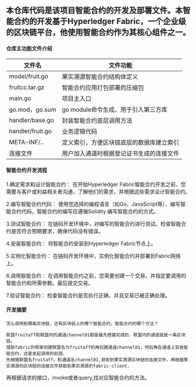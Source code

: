 ## 本仓库代码是该项目智能合约的开发及部署文件。本智能合约的开发基于Hyperledger Fabric，一个企业级的区块链平台，他使用智能合约作为其核心组件之一。

#### 仓库主功能文件介绍
| 文件名  | 文件功能  |
|---|---|
| model/fruit.go  |  果实溯源智能合约结构体定义  |
| fruitcc.tar.gz  | 智能合约应用打包部署的压缩包  |
| main.go  | 项目主入口  |
| go.mod，go.sum  | go module命令生成，用于引入第三方库  |
| handler/base.go  | 封装智能合约底层调用方法  |
| handler/fruit.go  | 业务逻辑代码  |
| META-INF/..  | 定义索引，方便区块链底层的数据库建立索引  |
| 连接文件  | 用户加入通道时根据登记证书生成的连接文件  |


#### 智能合约开发流程

1.确定需求和设计智能合约：
    在开始Hyperledger Fabric智能合约开发之前，您需要与客户或利益相关者沟通，了解他们的需求，并根据这些需求设计智能合约。

2.编写智能合约代码：
    使用您选择的编程语言（如Go、JavaScript等），编写智能合约代码。智能合约的编写应遵循Solidity 编写智能合约的方式。

3.测试智能合约：
    在链码开发环境中，对编写的智能合约进行测试。检查智能合约是否符合预期要求，确保代码没有错误。

4.安装智能合约：
    将智能合约安装到Hyperledger Fabric节点上。

5.实例化智能合约：
    在链码开发环境中，实例化智能合约并部署到Fabric网络上。

6.调用智能合约：
    在调用智能合约之前，您需要创建一个交易，并指定要调用的智能合约和所需参数。最后提交交易。

7.验证智能合约：
    检查智能合约是否执行正确，并且交易已被正确处理。

#### 开发摘要

    怎么调用到哪条区块链，还有区块链上的哪个智能合约，智能合约的哪个方法？

    联盟fruitaff和联盟内的通道channel01都是最先搭建完成的，联盟内的通道就是一条区块链。
    借助fabric的框架创建联盟名为fruitaff的再创建通道channel01，然后再在通道上安装智能合约，这是发起调用的前提。
    先根据联盟名fruitaff，和通道名channel01,获取到果实溯源区块链的连接文件，再根据果实溯源的区块链的连接文件获取到果实溯源的fabric-client，
再根据请求的接口，invoke或者query,找对应智能合约的方法。